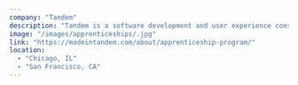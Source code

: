 ```yaml
---
company: "Tandem"
description: "Tandem is a software development and user experience consultancy with a passion for crafting quality solutions."
image: "/images/apprenticeships/.jpg"
link: "https://madeintandem.com/about/apprenticeship-program/"
location:
  - "Chicago, IL"
  - "San Francisco, CA"
---
```


